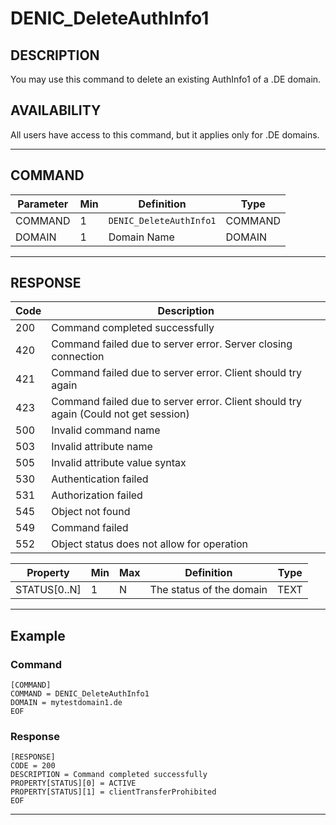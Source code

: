 # DENIC_DeleteAuthInfo1

## DESCRIPTION
You may use this command to delete an existing AuthInfo1 of a .DE domain.

## AVAILABILITY
All users have access to this command, but it applies only for .DE domains.

----
## COMMAND

Parameter | Min | Definition | Type
---- | ---- | ---- | ----
COMMAND | 1 | `DENIC_DeleteAuthInfo1` | COMMAND
DOMAIN | 1 | Domain Name | DOMAIN

----
## RESPONSE

Code | Description
---- | ----
200 | Command completed successfully
420 | Command failed due to server error. Server closing connection
421 | Command failed due to server error. Client should try again
423 | Command failed due to server error. Client should try again (Could not get session)
500 | Invalid command name
503 | Invalid attribute name
505 | Invalid attribute value syntax
530 | Authentication failed
531 | Authorization failed
545 | Object not found
549 | Command failed
552 | Object status does not allow for operation

Property | Min | Max | Definition | Type
---- | ---- | ---- | ---- | ----
STATUS[0..N] | 1 | N | The status of the domain | TEXT

----
## Example

### Command

```
[COMMAND]
COMMAND = DENIC_DeleteAuthInfo1
DOMAIN = mytestdomain1.de
EOF
```
### Response

```
[RESPONSE]
CODE = 200
DESCRIPTION = Command completed successfully
PROPERTY[STATUS][0] = ACTIVE
PROPERTY[STATUS][1] = clientTransferProhibited
EOF
```

----
